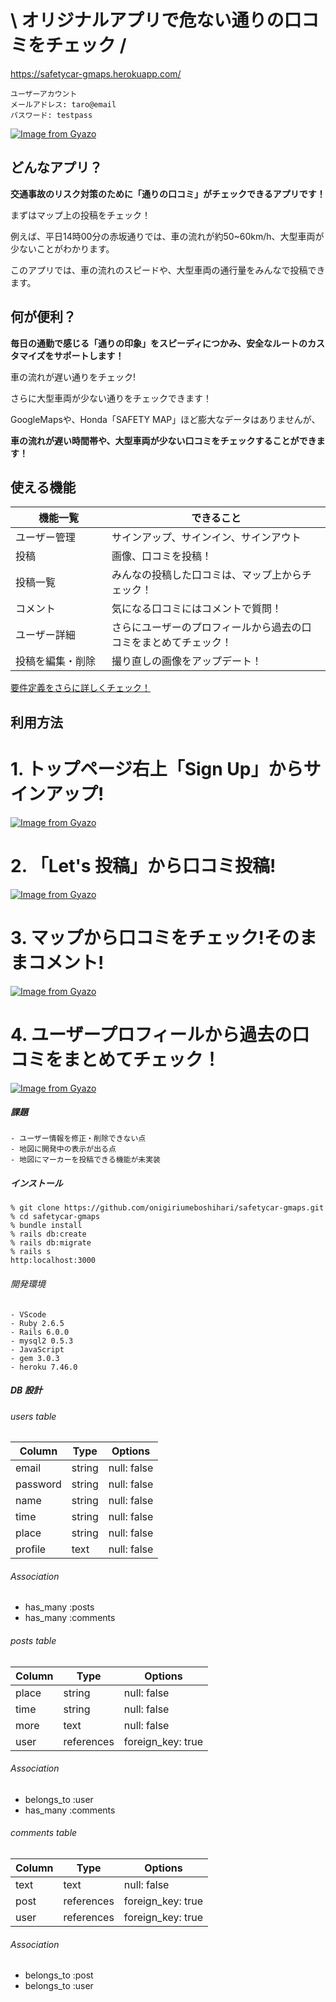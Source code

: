 # \ オリジナルアプリで危ない通りの口コミをチェック /
https://safetycar-gmaps.herokuapp.com/


```
ユーザーアカウント
メールアドレス: taro@email
パスワード: testpass
```

[![Image from Gyazo](https://i.gyazo.com/c6c6b141281d1d34140c9dfe7c055ebe.gif)](https://gyazo.com/c6c6b141281d1d34140c9dfe7c055ebe)


## どんなアプリ？

**交通事故のリスク対策のために「通りの口コミ」がチェックできるアプリです！**

まずはマップ上の投稿をチェック！

例えば、平日14時00分の赤坂通りでは、車の流れが約50~60km/h、大型車両が少ないことがわかります。

このアプリでは、車の流れのスピードや、大型車両の通行量をみんなで投稿できます。


## 何が便利？

**毎日の通勤で感じる「通りの印象」をスピーディにつかみ、安全なルートのカスタマイズをサポートします！**

車の流れが遅い通りをチェック!

さらに大型車両が少ない通りをチェックできます！

GoogleMapsや、Honda「SAFETY MAP」ほど膨大なデータはありませんが、

**車の流れが遅い時間帯や、大型車両が少ない口コミをチェックすることができます！**

## 使える機能

| 機能一覧           | できること                                        |
| ----------------- | --------------------------------------------- |
| ユーザー管理      | サインアップ、サインイン、サインアウト                     |
| 投稿　　　　　　　 | 画像、口コミを投稿！ |
| 投稿一覧         | みんなの投稿した口コミは、マップ上からチェック！              |
| コメント           | 気になる口コミにはコメントで質問！                     |
| ユーザー詳細      | さらにユーザーのプロフィールから過去の口コミをまとめてチェック！              |
| 投稿を編集・削除 | 撮り直しの画像をアップデート！                             |

[要件定義をさらに詳しくチェック！](https://docs.google.com/spreadsheets/d/1NuQulUwFqS7QxpFDnE5fzaExEepKpEp_-1yTyHN6ypo/edit?pli=1#gid=282075926)

## 利用方法

# 1. トップページ右上「Sign Up」からサインアップ!
[![Image from Gyazo](https://i.gyazo.com/ae42eb1de52ea0bfe9c02e6bf4b67ea2.png)](https://gyazo.com/ae42eb1de52ea0bfe9c02e6bf4b67ea2)
# 2. 「Let's 投稿」から口コミ投稿!
[![Image from Gyazo](https://i.gyazo.com/f3bffb8c7039eba49c535b859fc14592.png)](https://gyazo.com/f3bffb8c7039eba49c535b859fc14592)
# 3. マップから口コミをチェック!そのままコメント!
[![Image from Gyazo](https://i.gyazo.com/6bd8a6fd4456f7829a09b606c2babc5a.gif)](https://gyazo.com/6bd8a6fd4456f7829a09b606c2babc5a)
# 4. ユーザープロフィールから過去の口コミをまとめてチェック！
[![Image from Gyazo](https://i.gyazo.com/39d0c656ab7cd7ffb88c6b0e996a7775.jpg)](https://gyazo.com/39d0c656ab7cd7ffb88c6b0e996a7775)

##### 課題

```
- ユーザー情報を修正・削除できない点
- 地図に開発中の表示が出る点
- 地図にマーカーを投稿できる機能が未実装
```

##### インストール

```
% git clone https://github.com/onigiriumeboshihari/safetycar-gmaps.git
% cd safetycar-gmaps
% bundle install
% rails db:create
% rails db:migrate
% rails s
http:localhost:3000
```

###### 開発環境

```
- VScode
- Ruby 2.6.5
- Rails 6.0.0
- mysql2 0.5.3
- JavaScript
- gem 3.0.3
- heroku 7.46.0
```

##### DB 設計

###### users table

| Column             | Type                | Options                 |
|--------------------|---------------------|-------------------------|
| email              | string              | null: false             |
| password           | string              | null: false             |
| name               | string              | null: false             |
| time               | string              | null: false             |
| place              | string              | null: false             |
| profile            | text                | null: false             |

###### Association

* has_many :posts
* has_many :comments

###### posts table

| Column                              | Type       | Options           |
|-------------------------------------|------------|-------------------|
| place                               | string     | null: false       |
| time                                | string     | null: false       |
| more                                | text       | null: false       |
| user                                | references | foreign_key: true |

###### Association

- belongs_to :user
- has_many :comments

###### comments table

| Column      | Type       | Options           |
|-------------|------------|-------------------|
| text        | text       | null: false       |
| post        | references | foreign_key: true |
| user        | references | foreign_key: true |

###### Association

- belongs_to :post
- belongs_to :user
